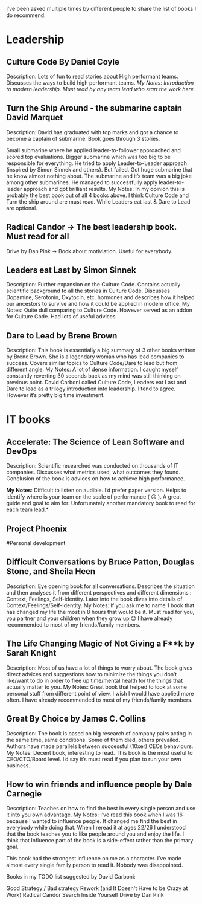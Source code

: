 I’ve been asked multiple times by different people to share the list of books I do recommend.

# Leadership

## Culture Code By Daniel Coyle
Description: Lots of fun to read stories about High performant teams. Discusses the ways to build high performant teams.
*My Notes: Introduction to modern leadership. Must read by any team lead who start the work here.*

## Turn the Ship Around - the submarine captain David Marquet
Description: David has graduated with top marks and got a chance to become a captain of submarine. Book goes through 3 stories.

Small submarine where he applied leader-to-follower approached and scored top evaluations.
Bigger submarine which was too big to be responsible for everything. He tried to apply Leader-to-Leader approach (inspired by Simon Sinnek and others). But failed.
Got huge submarine that he know almost nothing about. The submarine and it’s team was a big joke among other submarines. He managed to successfully apply leader-to-leader approach and got brilliant results.
My Notes: In my opinion this is probably the best book out of all 4 books above. I think Culture Code and Turn the ship around are must read. While Leaders eat last & Dare to Lead are optional.

## Radical Candor -> The best leadership book. Must read for all
Drive by Dan Pink -> Book about motiviation. Useful for everybody.

## Leaders eat Last by Simon Sinnek
Description: Further expansion on the Culture Code. Contains actually scientific background to all the stories in Culture Code. Discusses Dopamine, Serotonin, Oxytocin, etc. hormones and describes how it helped our ancestors to survive and how it could be applied in modern office.
My Notes: Quite dull comparing to Culture Code. However served as an addon for Culture Code. Had lots of useful advices
 

## Dare to Lead by Brene Brown
Description: This book is essentially a big summary of 3 other books written by Brene Brown. She is a legendary woman who has lead companies to success. Covers similar topics to Culture Code/Dare to lead but from different angle.
My Notes: A lot of dense information. I caught myself constantly reverting 30 seconds back as my mind was still thinking on previous point. David Carboni called Culture Code, Leaders eat Last and Dare to lead as a trilogy introduction into leadership. I tend to agree. However it’s pretty big time investment.


# IT books
## Accelerate: The Science of Lean Software and DevOps
Description: Scientific researched was conducted on thousands of IT companies. Discusses what metrics used, what outcomes they found. Conclusion of the book is advices on how to achieve high performance.

**My Notes**: Difficult to listen on audible. I’d prefer paper version. Helps to identify where is your team on the scale of performance ( ☹ ). A great guide and goal to aim for. Unfortunately another mandatory book to read for each team lead.*

 
## Project Phoenix




#Personal development

## Difficult Conversations by Bruce Patton, Douglas Stone, and Sheila Heen
Description: Eye opening book for all conversations. Describes the situation and then analyses it from different perspectives and different dimensions : Context, Feelings, Self-identity. Later into the book dives into details of Context/Feelings/Self-Identity.
My Notes: If you ask me to name 1 book that has changed my life the most in 8 hours that would be it. Must read for you, you partner and your children when they grow up 😊 I have already recommended to most of my friends/family members.


## The Life Changing Magic of Not Giving a F**k by Sarah Knight
Description: Most of us have a lot of things to worry about. The book gives direct advices and suggestions how to minimize the things you don’t like/want to do in order to free up time/mental health for the things that actually matter to you.
My Notes: Great book that helped to look at some personal stuff from different point of view. I wish I would have applied more often. I have already recommended to most of my friends/family members.


## Great By Choice by James C. Collins
Description: The book is based on big research of company pairs acting in the same time, same conditions. Some of them died, others prevailed. Authors have made parallels between successful (10xer) CEOs behaviours.
My Notes: Decent book, interesting to read. This book is the most useful to CEO/CTO/Board level. I’d say it’s must read if you plan to run your own business.


## How to win friends and influence people by Dale Carnegie
Description: Teaches on how to find the best in every single person and use it into you own advantage.
My Notes: I’ve read this book when I was 16 because I wanted to influence people. It changed me find the best in everybody while doing that. When I reread it at ages 22/26 I understood that the book teaches you to like people around you and enjoy the life. I think that Influence part of the book is a side-effect rather than the primary goal.

This book had the strongest influence on me as a character. I’ve made almost every single family person to read it. Nobody was disappointed.

 


Books in my TODO list suggested by David Carboni:

Good Strategy / Bad strategy
Rework (and It Doesn't Have to be Crazy at Work)
Radical Candor
Search Inside Yourself
Drive by Dan Pink